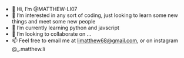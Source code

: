 - 👋 Hi, I’m @MATTHEW-LI07
- 👀 I’m interested in any sort of coding, just looking to learn some new things and meet some new people
- 🌱 I’m currently learning python and javscript
- 💞️ I’m looking to collaborate on ...
- 📫 Feel free to email me at limatthew68@gmail.com, or on instagram @_.matthew.li


